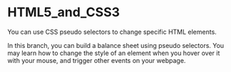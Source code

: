 # HTML5_and_CSS3
You can use CSS pseudo selectors to change specific HTML elements.

In this branch, you can build a balance sheet using pseudo selectors. 
You may learn how to change the style of an element when you hover over it with your mouse, and trigger other events on your webpage.
